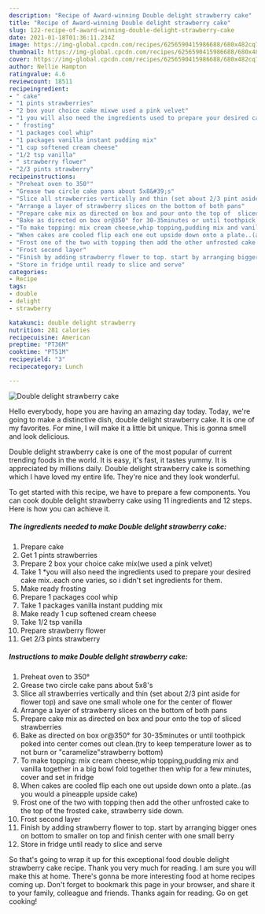 ```yaml
---
description: "Recipe of Award-winning Double delight strawberry cake"
title: "Recipe of Award-winning Double delight strawberry cake"
slug: 122-recipe-of-award-winning-double-delight-strawberry-cake
date: 2021-01-18T01:36:11.234Z
image: https://img-global.cpcdn.com/recipes/6256590415986688/680x482cq70/double-delight-strawberry-cake-recipe-main-photo.jpg
thumbnail: https://img-global.cpcdn.com/recipes/6256590415986688/680x482cq70/double-delight-strawberry-cake-recipe-main-photo.jpg
cover: https://img-global.cpcdn.com/recipes/6256590415986688/680x482cq70/double-delight-strawberry-cake-recipe-main-photo.jpg
author: Nellie Hampton
ratingvalue: 4.6
reviewcount: 18511
recipeingredient:
- " cake"
- "1 pints strawberries"
- "2 box your choice cake mixwe used a pink velvet"
- "1 you will also need the ingredients used to prepare your desired cake mixeach one varies so i didnt set ingredients for them"
- " frosting"
- "1 packages cool whip"
- "1 packages vanilla instant pudding mix"
- "1 cup softened cream cheese"
- "1/2 tsp vanilla"
- " strawberry flower"
- "2/3 pints strawberry"
recipeinstructions:
- "Preheat oven to 350°"
- "Grease two circle cake pans about 5x8&#39;s"
- "Slice all strawberries vertically and thin (set about 2/3 pint aside for flower top) and save one small whole one for the center of flower"
- "Arrange a layer of strawberry slices on the bottom of both pans"
- "Prepare cake mix as directed on box and pour onto the top of  sliced strawberries"
- "Bake as directed on box or@350° for 30-35minutes or until toothpick poked into center comes out clean.(try to keep temperature lower as to not burn or &#34;caramelize&#34;strawberry bottom)"
- "To make topping: mix cream cheese,whip topping,pudding mix and vanilla together in a big bowl fold together then whip for a few minutes, cover and set in fridge"
- "When cakes are cooled flip each one out upside down onto a plate..(as you would a pineapple upside cake)"
- "Frost one of the two with topping then add the other unfrosted cake to the top of the frosted cake, strawberry side down."
- "Frost second layer"
- "Finish by adding strawberry flower to top. start by arranging bigger ones on bottom to smaller on top and finish center with one small berry"
- "Store in fridge until ready to slice and serve"
categories:
- Recipe
tags:
- double
- delight
- strawberry

katakunci: double delight strawberry 
nutrition: 281 calories
recipecuisine: American
preptime: "PT36M"
cooktime: "PT51M"
recipeyield: "3"
recipecategory: Lunch

---
```



![Double delight strawberry cake](https://img-global.cpcdn.com/recipes/6256590415986688/680x482cq70/double-delight-strawberry-cake-recipe-main-photo.jpg)

Hello everybody, hope you are having an amazing day today. Today, we're going to make a distinctive dish, double delight strawberry cake. It is one of my favorites. For mine, I will make it a little bit unique. This is gonna smell and look delicious.

Double delight strawberry cake is one of the most popular of current trending foods in the world. It is easy, it's fast, it tastes yummy. It is appreciated by millions daily. Double delight strawberry cake is something which I have loved my entire life. They're nice and they look wonderful.




To get started with this recipe, we have to prepare a few components. You can cook double delight strawberry cake using 11 ingredients and 12 steps. Here is how you can achieve it.

<!--inarticleads1-->

##### The ingredients needed to make Double delight strawberry cake:

1. Prepare  cake
1. Get 1 pints strawberries
1. Prepare 2 box your choice cake mix(we used a pink velvet)
1. Take 1 *you will also need the ingredients used to prepare your desired cake mix..each one varies, so i didn&#39;t set ingredients for them.
1. Make ready  frosting
1. Prepare 1 packages cool whip
1. Take 1 packages vanilla instant pudding mix
1. Make ready 1 cup softened cream cheese
1. Take 1/2 tsp vanilla
1. Prepare  strawberry flower
1. Get 2/3 pints strawberry




<!--inarticleads2-->

##### Instructions to make Double delight strawberry cake:

1. Preheat oven to 350°
1. Grease two circle cake pans about 5x8&#39;s
1. Slice all strawberries vertically and thin (set about 2/3 pint aside for flower top) and save one small whole one for the center of flower
1. Arrange a layer of strawberry slices on the bottom of both pans
1. Prepare cake mix as directed on box and pour onto the top of  sliced strawberries
1. Bake as directed on box or@350° for 30-35minutes or until toothpick poked into center comes out clean.(try to keep temperature lower as to not burn or &#34;caramelize&#34;strawberry bottom)
1. To make topping: mix cream cheese,whip topping,pudding mix and vanilla together in a big bowl fold together then whip for a few minutes, cover and set in fridge
1. When cakes are cooled flip each one out upside down onto a plate..(as you would a pineapple upside cake)
1. Frost one of the two with topping then add the other unfrosted cake to the top of the frosted cake, strawberry side down.
1. Frost second layer
1. Finish by adding strawberry flower to top. start by arranging bigger ones on bottom to smaller on top and finish center with one small berry
1. Store in fridge until ready to slice and serve




So that's going to wrap it up for this exceptional food double delight strawberry cake recipe. Thank you very much for reading. I am sure you will make this at home. There's gonna be more interesting food at home recipes coming up. Don't forget to bookmark this page in your browser, and share it to your family, colleague and friends. Thanks again for reading. Go on get cooking!
